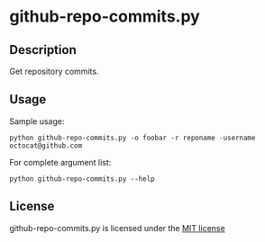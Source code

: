 # github-repo-commits.py

## Description

Get repository commits.

## Usage

Sample usage:

    python github-repo-commits.py -o foobar -r reponame -username octocat@github.com

For complete argument list:

    python github-repo-commits.py --help

## License

github-repo-commits.py is licensed under the [MIT license](http://www.opensource.org/licenses/mit-license.php)